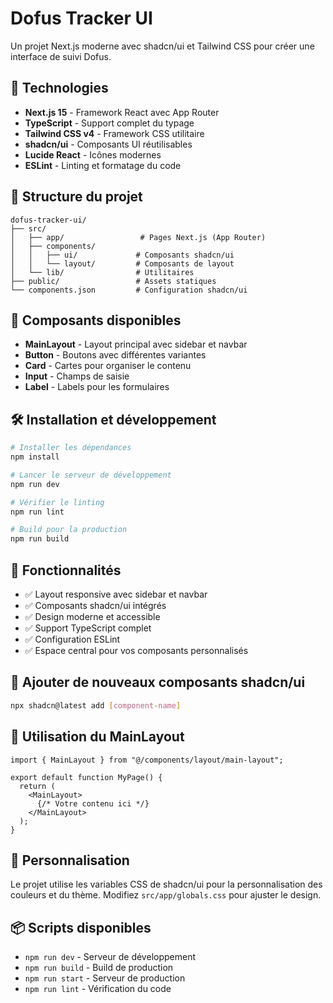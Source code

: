 # Dofus Tracker UI

Un projet Next.js moderne avec shadcn/ui et Tailwind CSS pour créer une interface de suivi Dofus.

## 🚀 Technologies

- **Next.js 15** - Framework React avec App Router
- **TypeScript** - Support complet du typage
- **Tailwind CSS v4** - Framework CSS utilitaire
- **shadcn/ui** - Composants UI réutilisables
- **Lucide React** - Icônes modernes
- **ESLint** - Linting et formatage du code

## 📁 Structure du projet

```
dofus-tracker-ui/
├── src/
│   ├── app/                 # Pages Next.js (App Router)
│   ├── components/
│   │   ├── ui/             # Composants shadcn/ui
│   │   └── layout/         # Composants de layout
│   └── lib/                # Utilitaires
├── public/                 # Assets statiques
└── components.json         # Configuration shadcn/ui
```

## 🎨 Composants disponibles

- **MainLayout** - Layout principal avec sidebar et navbar
- **Button** - Boutons avec différentes variantes
- **Card** - Cartes pour organiser le contenu
- **Input** - Champs de saisie
- **Label** - Labels pour les formulaires

## 🛠️ Installation et développement

```bash
# Installer les dépendances
npm install

# Lancer le serveur de développement
npm run dev

# Vérifier le linting
npm run lint

# Build pour la production
npm run build
```

## 🎯 Fonctionnalités

- ✅ Layout responsive avec sidebar et navbar
- ✅ Composants shadcn/ui intégrés
- ✅ Design moderne et accessible
- ✅ Support TypeScript complet
- ✅ Configuration ESLint
- ✅ Espace central pour vos composants personnalisés

## 🔧 Ajouter de nouveaux composants shadcn/ui

```bash
npx shadcn@latest add [component-name]
```

## 📝 Utilisation du MainLayout

```tsx
import { MainLayout } from "@/components/layout/main-layout";

export default function MyPage() {
  return (
    <MainLayout>
      {/* Votre contenu ici */}
    </MainLayout>
  );
}
```

## 🎨 Personnalisation

Le projet utilise les variables CSS de shadcn/ui pour la personnalisation des couleurs et du thème. Modifiez `src/app/globals.css` pour ajuster le design.

## 📦 Scripts disponibles

- `npm run dev` - Serveur de développement
- `npm run build` - Build de production
- `npm run start` - Serveur de production
- `npm run lint` - Vérification du code
